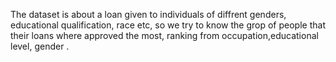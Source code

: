 The dataset is about a loan given to individuals of diffrent genders, educational qualification, race etc, so we try to know the grop of people that their loans where approved the most, ranking from occupation,educational level, gender .
